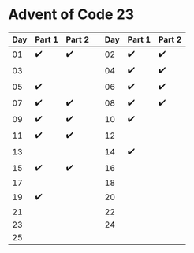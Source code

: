 # Advent of Code 23

| Day | Part 1 | Part 2 ||Day | Part 1 | Part 2 |
| --- | --- | --- |---| --- | --- | --- |
| 01 | :heavy_check_mark: | :heavy_check_mark: || 02 | :heavy_check_mark: | :heavy_check_mark: |
| 03 |  |  || 04 | :heavy_check_mark: | :heavy_check_mark: |
| 05 | :heavy_check_mark: |  || 06 | :heavy_check_mark: | :heavy_check_mark: |
| 07 | :heavy_check_mark: | :heavy_check_mark: || 08 | :heavy_check_mark: | :heavy_check_mark: |
| 09 | :heavy_check_mark: | :heavy_check_mark: || 10 | :heavy_check_mark: |  |
| 11 | :heavy_check_mark: | :heavy_check_mark: || 12 |  |  |
| 13 |  |  || 14 | :heavy_check_mark: |  |
| 15 | :heavy_check_mark: | :heavy_check_mark: || 16 |  |  |
| 17 |  |  || 18 |  |  |
| 19 | :heavy_check_mark: |  || 20 |  |  |
| 21 |  |  || 22 |  |  |
| 23 |  |  || 24 |  |  |
| 25 |  |  |||||